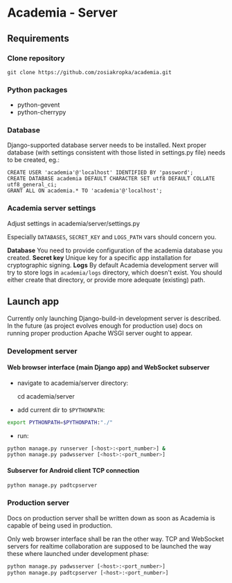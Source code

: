 Academia - Server
=================

Requirements
------------

### Clone repository

    git clone https://github.com/zosiakropka/academia.git

### Python packages

- python-gevent
- python-cherrypy

### Database

Django-supported database server needs to be installed.
Next proper database (with settings consistent with those listed in settings.py file)
needs to be created, eg.:

```mysql
CREATE USER 'academia'@'localhost' IDENTIFIED BY 'password';
CREATE DATABASE academia DEFAULT CHARACTER SET utf8 DEFAULT COLLATE utf8_general_ci;
GRANT ALL ON academia.* TO 'academia'@'localhost';
```

### Academia server settings

Adjust settings in academia/server/settings.py

Especially `DATABASES`, `SECRET_KEY` and `LOGS_PATH` vars should concern you.

**Database** You need to provide configuration of the academia database you created.
**Secret key** Unique key for a specific app installation for cryptographic signing.
**Logs** By default Academia development server will try to store logs in `academia/logs` directory, which doesn't exist. You should either create that directory, or provide more adequate (existing) path.

Launch app
----------

Currently only launching Django-build-in development server is described. In the future (as project evolves enough for production use) docs on running proper production Apache WSGI server ought to appear.

### Development server

#### Web browser interface (main Django app) and WebSocket subserver

- navigate to academia/server directory:

    cd academia/server

- add current dir to `$PYTHONPATH`:

```bash
export PYTHONPATH=$PYTHONPATH:"./"
```

- run:

```bash
python manage.py runserver [<host>:<port_number>] &
python manage.py padwsserver [<host>:<port_number>]
```

#### Subserver for Android client TCP connection

```bash
python manage.py padtcpserver
```

### Production server

Docs on production server shall be written down as soon as Academia is capable of being used in production.

Only web browser interface shall be ran the other way. TCP and WebSocket servers for realtime collaboration are supposed to be launched the way these where launched under development phase:

```bash
python manage.py padwsserver [<host>:<port_number>]
python manage.py padtcpserver [<host>:<port_number>]
```
